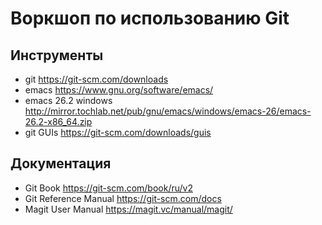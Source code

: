# Воркшоп по использованию Git

## Инструменты

  * git <https://git-scm.com/downloads>
  * emacs <https://www.gnu.org/software/emacs/>
  * emacs 26.2 windows <http://mirror.tochlab.net/pub/gnu/emacs/windows/emacs-26/emacs-26.2-x86_64.zip>
  * git GUIs <https://git-scm.com/downloads/guis>

## Документация

  * Git Book <https://git-scm.com/book/ru/v2>
  * Git Reference Manual <https://git-scm.com/docs>
  * Magit User Manual <https://magit.vc/manual/magit/>
